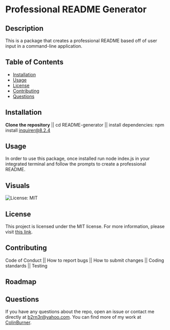 # Professional README Generator

## Description

This is a package that creates a professional README based off of user input in a command-line application.

## Table of Contents

- [Installation](#installation)
- [Usage](#usage)
- [License](#license)
- [Contributing](#contributing)
- [Questions](#questions)

## Installation

**Clone the repository** || cd README-generator || install dependencies: npm install inquirer@8.2.4

## Usage

In order to use this package, once installed run node index.js in your integrated terminal and follow the prompts to create a professional README.

## Visuals


![License: MIT](https://img.shields.io/badge/License-MIT-yellow.svg)
## License

This project is licensed under the MIT license. For more information, please visit [this link](https://opensource.org/licenses/MIT).


## Contributing

Code of Conduct || How to report bugs || How to submit changes || Coding standards || Testing

## Roadmap

## Questions

If you have any questions about the repo, open an issue or contact me directly at b2rn3r@yahoo.com. You can find more of my work at [ColinBurner](https://github.com/ColinBurner/).

